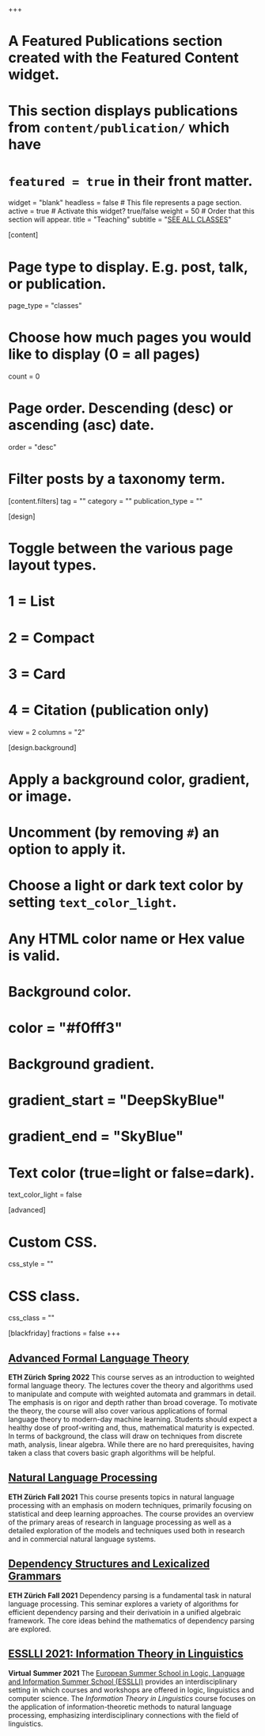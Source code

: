 +++
# A Featured Publications section created with the Featured Content widget.
# This section displays publications from `content/publication/` which have
# `featured = true` in their front matter.

widget = "blank"
headless = false  # This file represents a page section.
active = true  # Activate this widget? true/false
weight = 50  # Order that this section will appear.
title = "Teaching"
subtitle = "[SEE ALL CLASSES](/classes)"

[content]
  # Page type to display. E.g. post, talk, or publication.
  page_type = "classes"
  
  # Choose how much pages you would like to display (0 = all pages)
  count = 0

  # Page order. Descending (desc) or ascending (asc) date.
  order = "desc"


  # Filter posts by a taxonomy term.
  [content.filters]
    tag = ""
    category = ""
    publication_type = ""

[design]
  # Toggle between the various page layout types.
  #   1 = List
  #   2 = Compact
  #   3 = Card
  #   4 = Citation (publication only)
  view = 2
  columns = "2"
  
[design.background]
  # Apply a background color, gradient, or image.
  #   Uncomment (by removing `#`) an option to apply it.
  #   Choose a light or dark text color by setting `text_color_light`.
  #   Any HTML color name or Hex value is valid.

  # Background color.
  # color = "#f0fff3"
  
  # Background gradient.
  # gradient_start = "DeepSkyBlue"
  # gradient_end = "SkyBlue"
  

  # Text color (true=light or false=dark).
  text_color_light = false

  
[advanced]
 # Custom CSS. 
 css_style = ""
 
 # CSS class.
 css_class = ""

[blackfriday]
  fractions = false
+++

## [Advanced Formal Language Theory](/classes/aflt-s22) 
**ETH Zürich** <span class="middot-divider"></span> **Spring 2022**
This course serves as an introduction to weighted formal language theory. The lectures cover the theory and algorithms used to manipulate and compute with weighted automata and grammars in detail. The emphasis is on rigor and depth rather than broad coverage. To motivate the theory, the course will also cover various applications of formal language theory to modern-day machine learning. Students should expect a healthy dose of proof-writing and, thus, mathematical maturity is expected. In terms of background, the class will draw on techniques from discrete math, analysis, linear algebra. While there are no hard prerequisites, having taken a class that covers basic graph algorithms will be helpful. 

## [Natural Language Processing](/classes/intro-nlp-f21) 
**ETH Zürich** <span class="middot-divider"></span> **Fall 2021**
This course presents topics in natural language processing with an emphasis on modern techniques, primarily focusing on statistical and deep learning approaches. The course provides an overview of the primary areas of research in language processing as well as a detailed exploration of the models and techniques used both in research and in commercial natural language systems.

## [Dependency Structures and Lexicalized Grammars](/classes/dep-parsing-sem) 
**ETH Zürich** <span class="middot-divider"></span> **Fall 2021**
Dependency parsing is a fundamental task in natural language processing. This seminar explores a variety of algorithms for efficient dependency parsing and their derivatioin in a unified algebraic framework. The core ideas behind the mathematics of dependency parsing are explored.

## [ESSLLI 2021: Information Theory in Linguistics](/classes/esslli-21) 
**Virtual** <span class="middot-divider"></span> **Summer 2021**
The [European Summer School in Logic, Language and Information Summer School (ESSLLI)](https://esslli2021.unibz.it/) provides an interdisciplinary setting in which courses and workshops are offered in logic, linguistics and computer science.  The *Information Theory in Linguistics* course focuses on the application of information-theoretic methods to natural language processing, emphasizing interdisciplinary connections with the field of linguistics.
